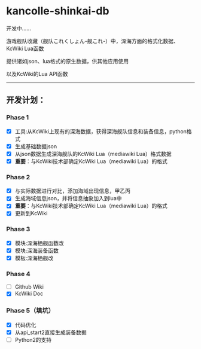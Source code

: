 # kancolle-shinkai-db

开发中……

游戏舰队收藏（舰队これくしょん-舰これ-）中，深海方面的格式化数据、KcWiki Lua函数

提供诸如json、lua格式的原生数据，供其他应用使用

以及KcWiki的Lua API函数

---

## 开发计划：

### Phase 1
- [x] 工具:从KcWiki上现有的深海数据，获得深海舰队信息和装备信息，python格式
- [x] 生成基础数据json
- [x] 从json数据生成深海舰队的KcWiki Lua（mediawiki Lua）格式数据
- [x] **重要**：与KcWiki技术部确定KcWiki Lua（mediawiki Lua）的格式

### Phase 2
- [x] 与实际数据进行对比，添加海域出现信息，甲乙丙
- [x] 生成海域信息json，并将信息抽象加入到lua中
- [x] **重要**：与KcWiki技术部确定KcWiki Lua（mediawiki Lua）的格式
- [x] 更新到KcWiki

### Phase 3
- [x] 模块:深海栖舰函数改
- [x] 模块:深海装备函数
- [x] 模板:深海栖舰改

### Phase 4
- [ ] Github Wiki
- [x] KcWiki Doc

### Phase 5（填坑）
- [x] 代码优化
- [x] 从api\_start2直接生成装备数据
- [ ] Python2的支持
